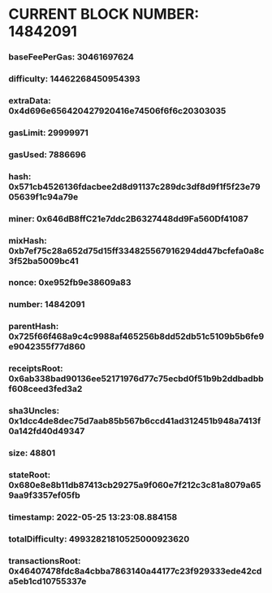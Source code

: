 # CURRENT BLOCK NUMBER: 14842091

### baseFeePerGas: 30461697624
### difficulty: 14462268450954393
### extraData: 0x4d696e656420427920416e74506f6f6c20303035
### gasLimit: 29999971
### gasUsed: 7886696
### hash: 0x571cb4526136fdacbee2d8d91137c289dc3df8d9f1f5f23e7905639f1c94a79e
### miner: 0x646dB8ffC21e7ddc2B6327448dd9Fa560Df41087
### mixHash: 0xb7ef75c28a652d75d15ff334825567916294dd47bcfefa0a8c3f52ba5009bc41
### nonce: 0xe952fb9e38609a83
### number: 14842091
### parentHash: 0x725f66f468a9c4c9988af465256b8dd52db51c5109b5b6fe9e9042355f77d860
### receiptsRoot: 0x6ab338bad90136ee52171976d77c75ecbd0f51b9b2ddbadbbf608ceed3fed3a2
### sha3Uncles: 0x1dcc4de8dec75d7aab85b567b6ccd41ad312451b948a7413f0a142fd40d49347
### size: 48801
### stateRoot: 0x680e8e8b11db87413cb29275a9f060e7f212c3c81a8079a659aa9f3357ef05fb
### timestamp: 2022-05-25 13:23:08.884158
### totalDifficulty: 49932821810525000923620
### transactionsRoot: 0x46407478fdc8a4cbba7863140a44177c23f929333ede42cda5eb1cd10755337e
